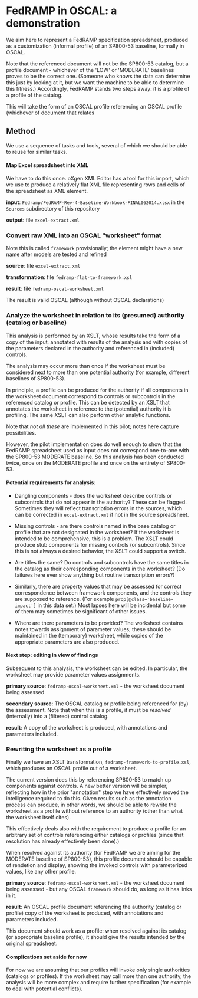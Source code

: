 # FedRAMP in OSCAL: a demonstration

We aim here to represent a FedRAMP specification spreadsheet, produced as a customization (informal profile) of an SP800-53 baseline, formally in OSCAL.

Note that the referenced document will not be the SP800-53 catalog, but a profile document - whichever of the 'LOW' or 'MODERATE' baselines proves to be the correct one. (Someone who knows the data can determine this just by looking at it, but we want the machine to be able to determine this fitness.) Accordingly, FedRAMP stands two steps away: it is a profile of a profile of the catalog.

This will take the form of an OSCAL profile referencing an OSCAL profile (whichever of document that relates 

## Method

We use a sequence of tasks and tools, several of which we should be able to reuse for similar tasks.

#### Map Excel spreadsheet into XML

We have to do this once. oXgen XML Editor has a tool for this import, which we use to produce a relatively flat XML file representing rows and cells of the spreadsheet as XML element.

**input**: `Fedramp/FedRAMP-Rev-4-Baseline-Workbook-FINAL062014.xlsx` in the `Sources` subdirectory of this repository

**output**: file `excel-extract.xml`

### Convert raw XML into an OSCAL "worksheet" format

Note this is called `framework` provisionally; the element might have a new name after models are tested and refined

**source**: file `excel-extract.xml`

**transformation**: file `fedramp-flat-to-framework.xsl`

**result**: file `fedramp-oscal-worksheet.xml`

The result is valid OSCAL (although without OSCAL declarations)

### Analyze the worksheet in relation to its (presumed) authority (catalog or baseline)

This analysis is performed by an XSLT, whose results take the form of a copy of the input, annotated with results of the analysis and with copies of the parameters declared in the authority and referenced in (included) controls.

The analysis may occur more than once if the worksheet must be considered next to more than one potential authority (for example, different baselines of SP800-53).

In principle, a profile can be produced for the authority if all components in the worksheet document correspond to controls or subcontrols in the referenced catalog or profile. This can be detected by an XSLT that annotates the worksheet in reference to the (potential) authority it is profiling. The same XSLT can also perform other analytic functions.

Note that *not all these* are implemented in this pilot; notes here capture possibilities.

However, the pilot implementation does do well enough to show that the FedRAMP spreadsheet used as input does not correspond one-to-one with the SP800-53 MODERATE baseline. So this analysis has been conducted twice, once on the MODERATE profile and once on the entirety of SP800-53.

#### Potential requirements for analysis:

* Dangling components - does the worksheet describe controls or subcontrols that do not appear in the authority? These can be flagged. Sometimes they will reflect transcription errors in the sources, which can be corrected in `excel-extract.xml` if not in the source spreadsheet.

* Missing controls - are there controls named in the base catalog or profile that are not designated in the worksheet? If the worksheet is intended to be comprehensive, this is a problem. The XSLT could produce stub components for missing controls (or subcontrols). Since this is not always a desired behavior, the XSLT could support a switch.

* Are titles the same? Do controls and subcontrols have the same titles in the catalog as their corresponding components in the worksheet? (Do failures here ever show anything but routine transcription errors?)

* Similarly, there are property values that may be assessed for correct correspondence between framework components, and the controls they are supposed to reference. (For example `prop[@class='baseline-impact']` in this data set.) Most lapses here will be incidental but some of them may sometimes be significant of other issues.

* Where are there parameters to be provided? The worksheet contains notes towards assignment of parameter values; these should be maintained in the (temporary) worksheet, while copies of the appropriate parameters are also produced.

#### Next step: editing in view of findings

Subsequent to this analysis, the worksheet can be edited. In particular, the worksheet may provide parameter values assignments.

**primary source**: `fedramp-oscal-worksheet.xml` - the worksheet document being assessed

**secondary source**: The OSCAL catalog or profile being referenced for (by) the assessment. Note that when this is a profile, it must be *resolved* (internally) into a (filtered) control catalog.

**result**: A copy of the worksheet is produced, with annotations and parameters included.

### Rewriting the worksheet as a profile

Finally we have an XSLT transformation, `fedramp-framework-to-profile.xsl`, which produces an OSCAL profile out of a worksheet.

The current version does this by referencing SP800-53 to match up components against controls. A new better version will be simpler, reflecting how in the prior "annotation" step we have effectively moved the intelligence required to do this. Given results such as the annotation process can produce, in other words, we should be able to rewrite the worksheet as a profile without reference to an authority (other than what the worksheet itself cites). 

This effectively deals also with the requirement to produce a profile for an arbitrary set of controls referencing either catalogs or profiles (since that resolution has already effectively been done).)

When resolved against its authority (for FedRAMP we are aiming for the MODERATE baseline of SP800-53), this profile document should be capable of rendetion and display, showing the invoked controls with parameterized values, like any other profile.  

**primary source**: `fedramp-oscal-worksheet.xml` - the worksheet document being assessed - but any OSCAL `framework` should do, as long as it has links in it.

**result**: An OSCAL profile document referencing the authority (catalog or profile) copy of the worksheet is produced, with annotations and parameters included.

This document should work as a profile: when resolved against its catalog (or appropriate baseline profile), it should give the results intended by the original spreadsheet.

#### Complications set aside for now

For now we are assuming that our profiles will invoke only single authorities (catalogs or profiles). If the worksheet may call more than one authority, the analysis will be more complex and require further specification (for example to deal with potential conflicts).